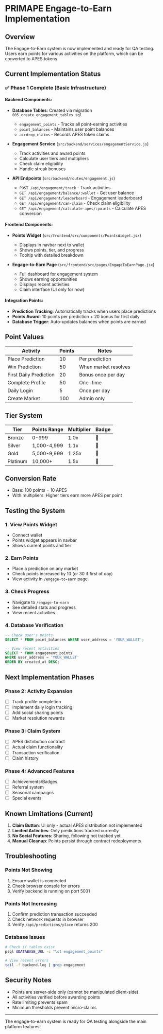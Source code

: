 # PRIMAPE Engage-to-Earn Implementation

## Overview
The Engage-to-Earn system is now implemented and ready for QA testing. Users earn points for various activities on the platform, which can be converted to APES tokens.

## Current Implementation Status

### ✅ Phase 1 Complete (Basic Infrastructure)

#### Backend Components:
- **Database Tables**: Created via migration `005_create_engagement_tables.sql`
  - `engagement_points` - Tracks all point-earning activities
  - `point_balances` - Maintains user point balances
  - `airdrop_claims` - Records APES token claims
  
- **Engagement Service** (`src/backend/services/engagementService.js`)
  - Track activities and award points
  - Calculate user tiers and multipliers
  - Check claim eligibility
  - Handle streak bonuses
  
- **API Endpoints** (`src/backend/routes/engagement.js`)
  - `POST /api/engagement/track` - Track activities
  - `GET /api/engagement/balance/:wallet` - Get user balance
  - `GET /api/engagement/leaderboard` - Engagement leaderboard
  - `GET /api/engagement/can-claim` - Check claim eligibility
  - `GET /api/engagement/calculate-apes/:points` - Calculate APES conversion

#### Frontend Components:
- **Points Widget** (`src/frontend/src/components/PointsWidget.jsx`)
  - Displays in navbar next to wallet
  - Shows points, tier, and progress
  - Tooltip with detailed breakdown
  
- **Engage-to-Earn Page** (`src/frontend/src/pages/EngageToEarnPage.jsx`)
  - Full dashboard for engagement system
  - Shows earning opportunities
  - Displays recent activities
  - Claim interface (UI only for now)

#### Integration Points:
- **Prediction Tracking**: Automatically tracks when users place predictions
- **Points Award**: 10 points per prediction + 20 bonus for first daily
- **Database Trigger**: Auto-updates balances when points are earned

## Point Values

| Activity | Points | Notes |
|----------|--------|-------|
| Place Prediction | 10 | Per prediction |
| Win Prediction | 50 | When market resolves |
| First Daily Prediction | 20 | Bonus once per day |
| Complete Profile | 50 | One-time |
| Daily Login | 5 | Once per day |
| Create Market | 100 | Admin only |

## Tier System

| Tier | Points Range | Multiplier | Badge |
|------|-------------|------------|-------|
| Bronze | 0-999 | 1.0x | 🥉 |
| Silver | 1,000-4,999 | 1.1x | 🥈 |
| Gold | 5,000-9,999 | 1.25x | 🥇 |
| Platinum | 10,000+ | 1.5x | 💎 |

## Conversion Rate
- Base: 100 points = 10 APES
- With multipliers: Higher tiers earn more APES per point

## Testing the System

### 1. View Points Widget
- Connect wallet
- Points widget appears in navbar
- Shows current points and tier

### 2. Earn Points
- Place a prediction on any market
- Check points increased by 10 (or 30 if first of day)
- View activity in `/engage-to-earn` page

### 3. Check Progress
- Navigate to `/engage-to-earn`
- See detailed stats and progress
- View recent activities

### 4. Database Verification
```sql
-- Check user's points
SELECT * FROM point_balances WHERE user_address = 'YOUR_WALLET';

-- View recent activities
SELECT * FROM engagement_points 
WHERE user_address = 'YOUR_WALLET' 
ORDER BY created_at DESC;
```

## Next Implementation Phases

### Phase 2: Activity Expansion
- [ ] Track profile completion
- [ ] Implement daily login tracking
- [ ] Add social sharing points
- [ ] Market resolution rewards

### Phase 3: Claim System
- [ ] APES distribution contract
- [ ] Actual claim functionality
- [ ] Transaction verification
- [ ] Claim history

### Phase 4: Advanced Features
- [ ] Achievements/Badges
- [ ] Referral system
- [ ] Seasonal campaigns
- [ ] Special events

## Known Limitations (Current)
1. **Claim Button**: UI only - actual APES distribution not implemented
2. **Limited Activities**: Only predictions tracked currently
3. **No Social Features**: Sharing, following not tracked yet
4. **Manual Cleanup**: Points persist through contract redeployments

## Troubleshooting

### Points Not Showing
1. Ensure wallet is connected
2. Check browser console for errors
3. Verify backend is running on port 5001

### Points Not Increasing
1. Confirm prediction transaction succeeded
2. Check network requests in browser
3. Verify `/api/predictions/place` returns 200

### Database Issues
```bash
# Check if tables exist
psql $DATABASE_URL -c "\dt engagement_points"

# View recent errors
tail -f backend.log | grep engagement
```

## Security Notes
- Points are server-side only (cannot be manipulated client-side)
- All activities verified before awarding points
- Rate limiting prevents spam
- Minimum thresholds prevent micro-claims

---

The engage-to-earn system is ready for QA testing alongside the main platform features! 